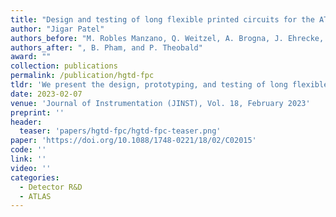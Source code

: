 ```yaml
---
title: "Design and testing of long flexible printed circuits for the ATLAS High Granularity Timing Detector demonstrator"
author: "Jigar Patel"
authors_before: "M. Robles Manzano, Q. Weitzel, A. Brogna, J. Ehrecke, A. Kurt, L. Masetti,"
authors_after: ", B. Pham, and P. Theobald"
award: ""
collection: publications
permalink: /publication/hgtd-fpc
tldr: 'We present the design, prototyping, and testing of long flexible printed circuits for the ATLAS High Granularity Timing Detector demonstrator.'
date: 2023-02-07
venue: 'Journal of Instrumentation (JINST), Vol. 18, February 2023'
preprint: ''
header: 
  teaser: 'papers/hgtd-fpc/hgtd-fpc-teaser.png'
paper: 'https://doi.org/10.1088/1748-0221/18/02/C02015'
code: '' 
link: ''
video: ''
categories:
  - Detector R&D
  - ATLAS
---
```


